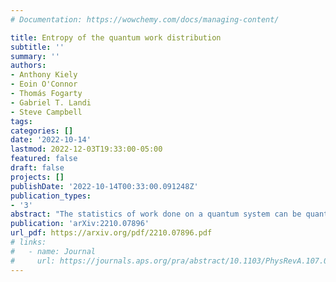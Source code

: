 ```yaml
---
# Documentation: https://wowchemy.com/docs/managing-content/

title: Entropy of the quantum work distribution
subtitle: ''
summary: ''
authors:
- Anthony Kiely 
- Eoin O'Connor
- Thomás Fogarty
- Gabriel T. Landi
- Steve Campbell
tags:
categories: []
date: '2022-10-14'
lastmod: 2022-12-03T19:33:00-05:00
featured: false
draft: false
projects: []
publishDate: '2022-10-14T00:33:00.091248Z'
publication_types:
- '3'
abstract: "The statistics of work done on a quantum system can be quantified by the two-point measurement scheme. We show how the Shannon entropy of the work distribution admits a general upper bound depending on the initial diagonal entropy, and a purely quantum term associated to the relative entropy of coherence. We demonstrate that this approach captures strong signatures of the underlying physics in a diverse range of settings. In particular, we carry out a detailed study of the Aubry-André-Harper model and show that the entropy of the work distribution conveys very clearly the physics of the localization transition, which is not apparent from the statistical moments."
publication: 'arXiv:2210.07896'
url_pdf: https://arxiv.org/pdf/2210.07896.pdf
# links:
#   - name: Journal
#     url: https://journals.aps.org/pra/abstract/10.1103/PhysRevA.107.012209
---
```


